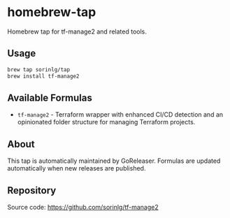 # homebrew-tap

Homebrew tap for tf-manage2 and related tools.

## Usage

```bash
brew tap sorinlg/tap
brew install tf-manage2
```

## Available Formulas

- `tf-manage2` - Terraform wrapper with enhanced CI/CD detection and an opinionated folder structure for managing Terraform projects.

## About

This tap is automatically maintained by GoReleaser. Formulas are updated automatically when new releases are published.

## Repository

Source code: https://github.com/sorinlg/tf-manage2

